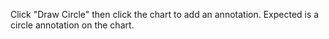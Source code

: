 Click "Draw Circle" then click the chart to add an annotation. Expected is a circle annotation on the chart.